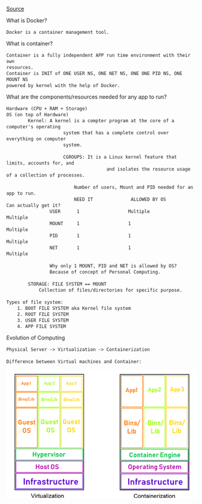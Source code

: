 [Source](https://www.youtube.com/watch?v=1UHPfDbmZZ4&list=PL0xeHY_ImQVWZMJ-HF3I2GErIeEl4ca2b&index=2)

What is Docker?

	Docker is a container management tool.

What is container?

	Container is a fully independent APP run time environment with their own 
	resources.
	Container is INIT of ONE USER NS, ONE NET NS, ONE ONE PID NS, ONE MOUNT NS 
	powered by kernel with the help of Docker.

What are the components/resources needed for any app to run?

	Hardware (CPU + RAM + Storage)
	OS (on top of Hardware)
			Kernel: A kernel is a compter program at the core of a computer's operating
						 system that has a complete control over everything on computer
						 system.
						 
						 CGROUPS: It is a Linux kernel feature that limits, accounts for, and
						                 and isolates the resource usage of a collection of processes.
					
					         Number of users, Mount and PID needed for an app to run.
							 NEED IT              ALLOWED BY OS            Can actually get it?
					USER      1                  Multiple              Multiple            
					MOUNT     1                  1                     Multiple            
					PID       1                  1                     Multiple            
					NET       1                  1                     Multiple            
			
					Why only 1 MOUNT, PID and NET is allowed by OS?
					Because of concept of Personal Computing.
		
			STORAGE: FILE SYSTEM == MOUNT
				Collection of files/directories for specific purpose.

	Types of file system:
		1. BOOT FILE SYSTEM aka Kernel file system
		2. ROOT FILE SYSTEM 
		3. USER FILE SYSTEM
		4. APP FILE SYSTEM

Evolution of Computing

	Physical Server -> Virtualization -> Containerization

	Difference between Virtual machines and Container:
![alt text](Images/1.png "virtualization vs containerization")






